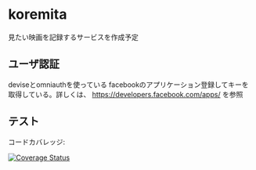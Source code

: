 koremita
========

見たい映画を記録するサービスを作成予定

ユーザ認証
--------

deviseとomniauthを使っている
facebookのアプリケーション登録してキーを取得している。詳しくは、
https://developers.facebook.com/apps/
を参照

テスト
------
コードカバレッジ:

<a href="https://coveralls.io/r/nakaearth/koremita" >
<img src="https://coveralls.io/repos/nakaearth/koremita/badge.png" alt="Coverage Status" /></a>


